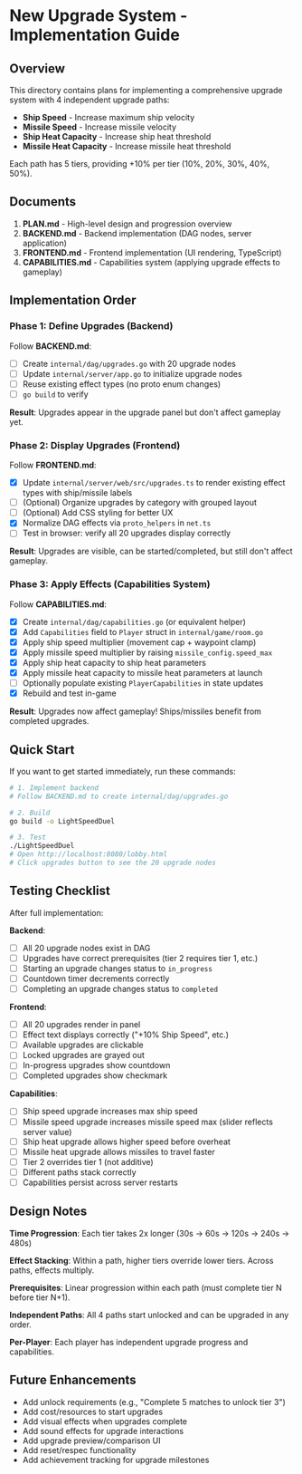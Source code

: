 # New Upgrade System - Implementation Guide

## Overview

This directory contains plans for implementing a comprehensive upgrade system with 4 independent upgrade paths:
- **Ship Speed** - Increase maximum ship velocity
- **Missile Speed** - Increase missile velocity
- **Ship Heat Capacity** - Increase ship heat threshold
- **Missile Heat Capacity** - Increase missile heat threshold

Each path has 5 tiers, providing +10% per tier (10%, 20%, 30%, 40%, 50%).

## Documents

1. **PLAN.md** - High-level design and progression overview
2. **BACKEND.md** - Backend implementation (DAG nodes, server application)
3. **FRONTEND.md** - Frontend implementation (UI rendering, TypeScript)
4. **CAPABILITIES.md** - Capabilities system (applying upgrade effects to gameplay)

## Implementation Order

### Phase 1: Define Upgrades (Backend)
Follow **BACKEND.md**:
- [ ] Create `internal/dag/upgrades.go` with 20 upgrade nodes
- [ ] Update `internal/server/app.go` to initialize upgrade nodes
- [ ] Reuse existing effect types (no proto enum changes)
- [ ] `go build` to verify

**Result**: Upgrades appear in the upgrade panel but don't affect gameplay yet.

### Phase 2: Display Upgrades (Frontend)
Follow **FRONTEND.md**:
- [x] Update `internal/server/web/src/upgrades.ts` to render existing effect types with ship/missile labels
- [ ] (Optional) Organize upgrades by category with grouped layout
- [ ] (Optional) Add CSS styling for better UX
- [x] Normalize DAG effects via `proto_helpers` in `net.ts`
- [ ] Test in browser: verify all 20 upgrades display correctly

**Result**: Upgrades are visible, can be started/completed, but still don't affect gameplay.

### Phase 3: Apply Effects (Capabilities System)
Follow **CAPABILITIES.md**:
- [x] Create `internal/dag/capabilities.go` (or equivalent helper)
- [x] Add `Capabilities` field to `Player` struct in `internal/game/room.go`
- [x] Apply ship speed multiplier (movement cap + waypoint clamp)
- [x] Apply missile speed multiplier by raising `missile_config.speed_max`
- [x] Apply ship heat capacity to ship heat parameters
- [x] Apply missile heat capacity to missile heat parameters at launch
- [ ] Optionally populate existing `PlayerCapabilities` in state updates
- [x] Rebuild and test in-game

**Result**: Upgrades now affect gameplay! Ships/missiles benefit from completed upgrades.

## Quick Start

If you want to get started immediately, run these commands:

```bash
# 1. Implement backend
# Follow BACKEND.md to create internal/dag/upgrades.go

# 2. Build
go build -o LightSpeedDuel

# 3. Test
./LightSpeedDuel
# Open http://localhost:8080/lobby.html
# Click upgrades button to see the 20 upgrade nodes
```

## Testing Checklist

After full implementation:

**Backend**:
- [ ] All 20 upgrade nodes exist in DAG
- [ ] Upgrades have correct prerequisites (tier 2 requires tier 1, etc.)
- [ ] Starting an upgrade changes status to `in_progress`
- [ ] Countdown timer decrements correctly
- [ ] Completing an upgrade changes status to `completed`

**Frontend**:
- [ ] All 20 upgrades render in panel
- [ ] Effect text displays correctly ("+10% Ship Speed", etc.)
- [ ] Available upgrades are clickable
- [ ] Locked upgrades are grayed out
- [ ] In-progress upgrades show countdown
- [ ] Completed upgrades show checkmark

**Capabilities**:
- [ ] Ship speed upgrade increases max ship speed
- [ ] Missile speed upgrade increases missile speed max (slider reflects server value)
- [ ] Ship heat upgrade allows higher speed before overheat
- [ ] Missile heat upgrade allows missiles to travel faster
- [ ] Tier 2 overrides tier 1 (not additive)
- [ ] Different paths stack correctly
- [ ] Capabilities persist across server restarts

## Design Notes

**Time Progression**: Each tier takes 2x longer (30s → 60s → 120s → 240s → 480s)

**Effect Stacking**: Within a path, higher tiers override lower tiers. Across paths, effects multiply.

**Prerequisites**: Linear progression within each path (must complete tier N before tier N+1).

**Independent Paths**: All 4 paths start unlocked and can be upgraded in any order.

**Per-Player**: Each player has independent upgrade progress and capabilities.

## Future Enhancements

- Add unlock requirements (e.g., "Complete 5 matches to unlock tier 3")
- Add cost/resources to start upgrades
- Add visual effects when upgrades complete
- Add sound effects for upgrade interactions
- Add upgrade preview/comparison UI
- Add reset/respec functionality
- Add achievement tracking for upgrade milestones
